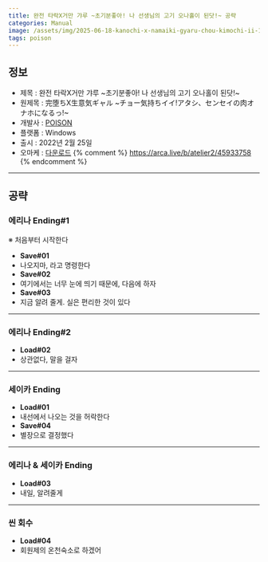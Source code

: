 ```yaml
---
title: 완전 타락X거만 갸루 ~초기분좋아! 나 선생님의 고기 오나홀이 된닷!~ 공략
categories: Manual
image: /assets/img/2025-06-18-kanochi-x-namaiki-gyaru-chou-kimochi-ii-1.jpg
tags: poison
---
```


## 정보

* 제목 : 완전 타락X거만 갸루 ~초기분좋아! 나 선생님의 고기 오나홀이 된닷!~
* 원제목 : 完堕ちX生意気ギャル ~チョー気持ちイイ!アタシ、センセイの肉オナホになるっ!~
* 개발사 : [POISON](/tags/poison)
* 플랫폼 : Windows
* 출시 : 2022년 2월 25일
* 오마케 : [다운로드](/assets/omake/kanochi-x-namaiki-gyaru-chou-kimochi-ii.zip)
{% comment %}
https://arca.live/b/atelier2/45933758
{% endcomment %}

---

## 공략

### 에리나 Ending#1

※ 처음부터 시작한다  
* **Save#01**
* 나오지마, 라고 명령한다
* **Save#02**
* 여기에서는 너무 눈에 띄기 때문에, 다음에 하자
* **Save#03**
* 지금 알려 줄게. 실은 편리한 것이 있다

---

### 에리나 Ending#2

* **Load#02**
* 상관없다, 말을 걸자

---

### 세이카 Ending

* **Load#01**
* 내선에서 나오는 것을 허락한다
* **Save#04**
* 별장으로 결정했다

---

### 에리나 & 세이카 Ending

* **Load#03**
* 내일, 알려줄게

---

### 씬 회수

* **Load#04**
* 회원제의 온천숙소로 하겠어
